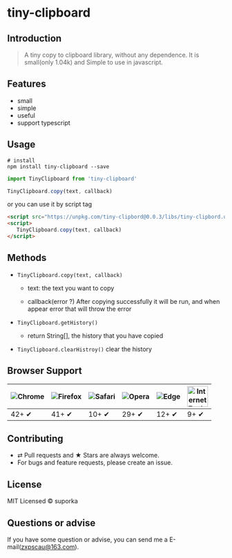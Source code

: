 # tiny-clipboard

## Introduction

> A tiny copy to clipboard library, without any dependence. It is small(only 1.04k) and Simple to use in javascript.

## Features

-   small
-   simple
-   useful
-   support typescript

## Usage

```
# install
npm install tiny-clipboard --save
```

```js
import TinyClipboard from 'tiny-clipboard'

TinyClipboard.copy(text, callback)
```

or you can use it by script tag

```html
<script src="https://unpkg.com/tiny-clipbord@0.0.3/libs/tiny-clipbord.umd.min.js"></script>
<script>
   TinyClipboard.copy(text, callback) 
</script>
```

## Methods

- `TinyClipboard.copy(text, callback)`

    - text: the text you want to copy

    - callback(error ?) After copying successfully it will be run, and when appear error that will throw the error

- `TinyClipboard.getHistory()`

    - return String[], the history that you have copied

- `TinyClipboard.clearHistroy()` clear the history

## Browser Support

![Chrome](https://raw.github.com/alrra/browser-logos/master/src/chrome/chrome_48x48.png) | ![Firefox](https://raw.github.com/alrra/browser-logos/master/src/firefox/firefox_48x48.png) | ![Safari](https://raw.github.com/alrra/browser-logos/master/src/safari/safari_48x48.png) | ![Opera](https://raw.github.com/alrra/browser-logos/master/src/opera/opera_48x48.png) | ![Edge](https://raw.github.com/alrra/browser-logos/master/src/edge/edge_48x48.png) | <img src="https://clipboardjs.com/assets/images/ie.png" width="48px" height="48px" alt="Internet Explorer logo">|
--- | --- | --- | --- | --- |--- |
42+ ✔ | 41+ ✔ | 10+ ✔ | 29+ ✔ | 12+ ✔ | 9+ ✔ |

## Contributing

- ⇄ Pull requests and ★ Stars are always welcome.
- For bugs and feature requests, please create an issue.

## License

MIT Licensed © suporka

## Questions or advise

If you have some question or advise, you can send me a E-mail(zxpscau@163.com).
